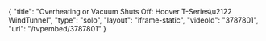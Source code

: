 {
    "title": "Overheating or Vacuum Shuts Off: Hoover T-Series\u2122 WindTunnel",
    "type": "solo",
    "layout": "iframe-static",
    "videoId": "3787801",
    "url": "\/tvpembed\/3787801"
}